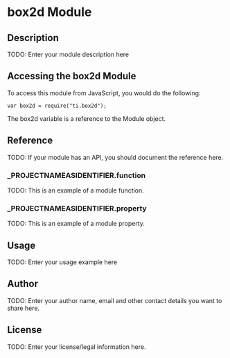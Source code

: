# box2d Module

## Description

TODO: Enter your module description here

## Accessing the box2d Module

To access this module from JavaScript, you would do the following:

	var box2d = require("ti.box2d");

The box2d variable is a reference to the Module object.	

## Reference

TODO: If your module has an API, you should document
the reference here.

### ___PROJECTNAMEASIDENTIFIER__.function

TODO: This is an example of a module function.

### ___PROJECTNAMEASIDENTIFIER__.property

TODO: This is an example of a module property.

## Usage

TODO: Enter your usage example here

## Author

TODO: Enter your author name, email and other contact
details you want to share here. 

## License

TODO: Enter your license/legal information here.
